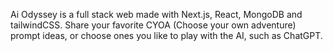 Ai Odyssey is a full stack web made with Next.js, React, MongoDB and tailwindCSS.
Share your favorite CYOA (Choose your own adventure) prompt ideas, or choose ones you like to play with the AI, such as ChatGPT.
